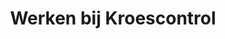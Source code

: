 ---
title: "Werken bij Kroescontrol"
draft: false
# page title background image
bg_image: "images/backgrounds/career-page.jpg"
description: "Kom jezelf ontwikkelen in een omgeving waarin plezier bovenaan staat"
---